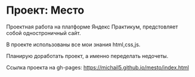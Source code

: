 ﻿# Проект: Место

Проектная работа на платформе Яндекс Практикум, предстовляет собой одностроничный сайт.

В проекте использованы все мои знания html,css,js.

Планирую доработать проект, а именно переделать недочеты.

Cсылка проекта на gh-pages: https://michail5.github.io/mesto/index.html
